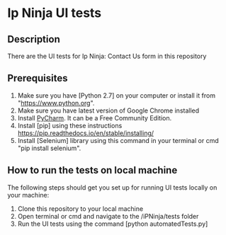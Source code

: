 # Ip Ninja UI tests

## Description

There are the UI tests for Ip Ninja: Contact Us form in this repository

## Prerequisites

1. Make sure you have [Python 2.7] on your computer or install it from "https://www.python.org".
2. Make sure you have latest version of Google Chrome installed
3. Install [PyCharm](https://www.jetbrains.com/pycharm/). It can be a Free Community Edition.
4. Install [pip] using these instructions https://pip.readthedocs.io/en/stable/installing/
5. Install [Selenium] library using this command in your terminal or cmd "pip install selenium".

## How to run the tests on local machine

The following steps should get you set up for running UI tests locally on your machine:

1. Clone this repository to your local machine
2. Open terminal or cmd and navigate to the /iPNinja/tests folder
3. Run the UI tests using the command [python automatedTests.py]



